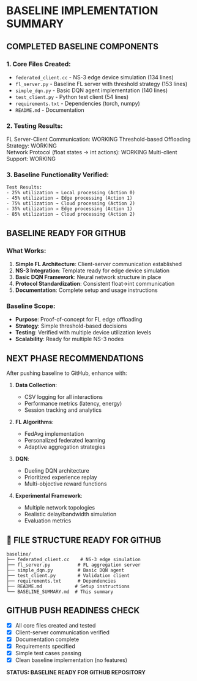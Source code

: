 # BASELINE IMPLEMENTATION SUMMARY

## COMPLETED BASELINE COMPONENTS

### 1. **Core Files Created:**
- `federated_client.cc` - NS-3 edge device simulation (134 lines)
- `fl_server.py` - Baseline FL server with threshold strategy (153 lines)  
- `simple_dqn.py` - Basic DQN agent implementation (140 lines)
- `test_client.py` - Python test client (54 lines)
- `requirements.txt` - Dependencies (torch, numpy)
- `README.md` - Documentation

### 2. **Testing Results:**
FL Server-Client Communication: WORKING
Threshold-based Offloading Strategy: WORKING  
Network Protocol (float states → int actions): WORKING
Multi-client Support: WORKING

### 3. **Baseline Functionality Verified:**
```
Test Results:
- 25% utilization → Local processing (Action 0)
- 45% utilization → Edge processing (Action 1)  
- 75% utilization → Cloud processing (Action 2)
- 35% utilization → Edge processing (Action 1)
- 85% utilization → Cloud processing (Action 2)
```

## BASELINE READY FOR GITHUB

### **What Works:**
1. **Simple FL Architecture**: Client-server communication established
2. **NS-3 Integration**: Template ready for edge device simulation
3. **Basic DQN Framework**: Neural network structure in place
4. **Protocol Standardization**: Consistent float→int communication
5. **Documentation**: Complete setup and usage instructions

### **Baseline Scope:**
- **Purpose**: Proof-of-concept for FL edge offloading
- **Strategy**: Simple threshold-based decisions
- **Testing**: Verified with multiple device utilization levels
- **Scalability**: Ready for multiple NS-3 nodes

## NEXT PHASE RECOMMENDATIONS

After pushing baseline to GitHub, enhance with:

1. **Data Collection**:
   - CSV logging for all interactions
   - Performance metrics (latency, energy)
   - Session tracking and analytics

2. **FL Algorithms**:
   - FedAvg implementation
   - Personalized federated learning
   - Adaptive aggregation strategies

3. **DQN**:
   - Dueling DQN architecture
   - Prioritized experience replay
   - Multi-objective reward functions

4. **Experimental Framework**:
   - Multiple network topologies
   - Realistic delay/bandwidth simulation
   - Evaluation metrics

## 📁 **FILE STRUCTURE READY FOR GITHUB**
```
baseline/
├── federated_client.cc    # NS-3 edge simulation
├── fl_server.py          # FL aggregation server  
├── simple_dqn.py         # Basic DQN agent
├── test_client.py        # Validation client
├── requirements.txt      # Dependencies
├── README.md            # Setup instructions
└── BASELINE_SUMMARY.md  # This summary
```

## GITHUB PUSH READINESS CHECK
- [x] All core files created and tested
- [x] Client-server communication verified
- [x] Documentation complete
- [x] Requirements specified
- [x] Simple test cases passing
- [x] Clean baseline implementation (no features)

**STATUS: BASELINE READY FOR GITHUB REPOSITORY**
